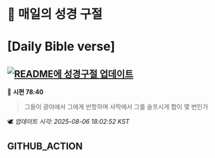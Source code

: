 # 🙏 매일의 성경 구절
# [Daily Bible verse]
## [![README에 성경구절 업데이트](https://github.com/DONGSUKA/first_test/actions/workflows/update-readme-bible.yml/badge.svg)](https://github.com/DONGSUKA/first_test/actions/workflows/update-readme-bible.yml)
<!-- START_BIBLE_VERSE -->
📖 **시편 78:40**
> 그들이 광야에서 그에게 반항하며 사막에서 그를 슬프시게 함이 몇 번인가

🕊️ _업데이트 시각: 2025-08-06 18:02:52 KST_
  <!-- END_BIBLE_VERSE -->
## GITHUB_ACTION
